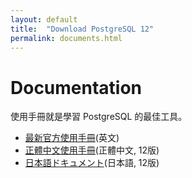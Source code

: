 ```yaml
---
layout: default
title:  "Download PostgreSQL 12"
permalink: documents.html
---
```


# Documentation
使用手冊就是學習 PostgreSQL 的最佳工具。 

- [最新官方使用手冊](https://www.postgresql.org/docs/current/index.html)(英文)
- [正體中文使用手冊](https://docs.postgresql.tw)(正體中文, 12版)
- [日本語ドキュメント](https://www.postgresql.jp/document/12/index.html)(日本語, 12版)
